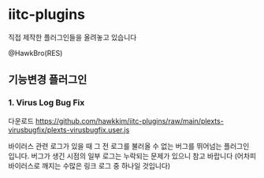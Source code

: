 # iitc-plugins

직접 제작한 플러그인들을 올려놓고 있습니다

@HawkBro(RES)

## 기능변경 플러그인

### 1. Virus Log Bug Fix

다운로드 https://github.com/hawkkim/iitc-plugins/raw/main/plexts-virusbugfix/plexts-virusbugfix.user.js

바이러스 관련 로그가 있을 때 그 전 로그를 불러올 수 없는 버그를 뛰어넘는 플러그인 입니다. 버그가 생긴 시점의 일부 로그는 누락되는 문제가 있으니 참고 바랍니다 (어차피 바이러스로 깨지는 수많은 링크 로그 중 하나일 것입니다)

